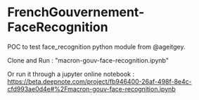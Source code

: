 # FrenchGouvernement-FaceRecognition

POC to test face_recognition python module from @ageitgey.

Clone and Run : "macron-gouv-face-recognition.ipynb"

Or run it through a jupyter online notebook :
https://beta.deepnote.com/project/fb946400-26af-498f-8e4c-cfd993ae0d4e#%2Fmacron-gouv-face-recognition.ipynb
